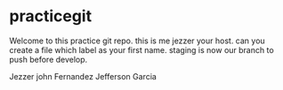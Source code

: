 # practicegit
Welcome to this practice git repo. this is me jezzer your host.
can you create a file which label as your first name.
staging is now our branch to push before develop.

Jezzer john Fernandez
Jefferson Garcia    